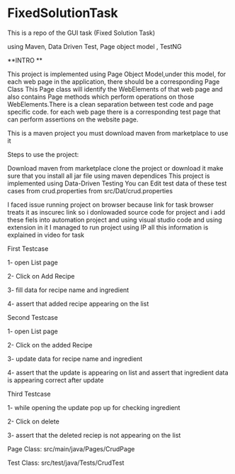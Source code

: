 # FixedSolutionTask
This is a repo of the GUI task (Fixed Solution Task)

using Maven, Data Driven Test, Page object model , TestNG

**INTRO **

This project is implemented using Page Object Model,under this model, for each web page in the application, there should be a corresponding Page Class This Page class will identify the WebElements of that web page and also contains Page methods which perform operations on those WebElements.There is a clean separation between test code and page specific code. for each web page there is a corresponding test page that can perform assertions on the website page.

This is a maven project you must download maven from marketplace to use it

Steps to use the project:

Download maven from marketplace clone the project or download it make sure that you install all jar file using maven dependices This project is implemented using Data-Driven Testing You can Edit test data of these test cases from crud.properties from src/Dat/crud.properties

I faced issue running project on browser because link for task browser treats it as inscurec link so i donlowaded source code for project and i add these fiels
into automation project and using visual studio code and using extension in it I managed to run project using IP
all this information is explained in video for task

First Testcase

1- open List page 

2- Click on Add Recipe

3- fill data for recipe name and ingredient

4- assert that added recipe appearing on the list

Second Testcase

1- open List page 

2- Click on the added Recipe

3- update data for recipe name and ingredient

4- assert that the update is appearing on list and assert that ingredient data is appearing correct after update

Third Testcase

1- while opening the update pop up for checking ingredient

2- Click on delete

3- assert that the deleted reciep is not appearing on the list


Page Class: src/main/java/Pages/CrudPage

Test Class: src/test/java/Tests/CrudTest

